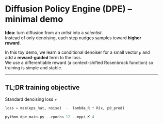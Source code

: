 # Diffusion Policy Engine (DPE) – minimal demo

**Idea:** turn diffusion from an *artist* into a *scientist*.  
Instead of only denoising, each step nudges samples toward **higher reward**.

In this toy demo, we learn a conditional denoiser for a small vector `p` and add a **reward-guided** term to the loss.  
We use a differentiable reward (a context-shifted Rosenbrock function) so training is simple and stable.

---

## TL;DR training objective

Standard denoising loss +
```python
loss = mse(eps_hat, noise)  -  lambda_R * R(x, p0_pred)

python dpe_main.py --epochs 12 --mppi_K 4
